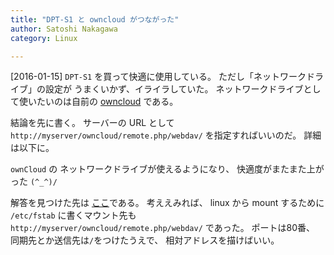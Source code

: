 ```yaml
---
title: "DPT-S1 と owncloud がつながった"
author: Satoshi Nakagawa
category: Linux

---
```


[2016-01-15]  `DPT-S1` を買って快適に使用している。
ただし「ネットワークドライブ」の設定が
うまくいかず、イライラしていた。
ネットワークドライブとして使いたいのは自前の 
[owncloud](https://owncloud.org/) である。

 結論を先に書く。
サーバーの URL として
`http://myserver/owncloud/remote.php/webdav/`
を指定すればいいのだ。
詳細は以下に。

 `ownCloud` の
ネットワークドライブが使えるようになり、
快適度がまたまた上がった `(^_^)/`

<!--more-->

 解答を見つけた先は
[ここ](http://community.sony.com/t5/Digital-Paper/Setting-up-Network-Drive-with-either-Mac-or-Box-com/td-p/446288)である。
考ええみれば、
linux から mount するために
`/etc/fstab` に書くマウント先も
`http://myserver/owncloud/remote.php/webdav/`
であった。
ポートは80番、
同期先とか送信先は`/`をつけたうえで、
相対アドレスを描けばいい。

